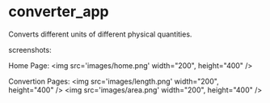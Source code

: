# converter_app

Converts different units of different physical quantities.

screenshots:

Home Page:
<img src='images/home.png' width="200", height="400" />

Convertion Pages:
<img src='images/length.png' width="200", height="400" />
<img src='images/area.png' width="200", height="400" />
